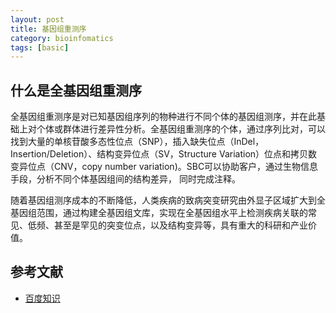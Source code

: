 ```yaml
---
layout: post
title: 基因组重测序
category: bioinfomatics
tags: [basic]
---
```


## 什么是全基因组重测序

全基因组重测序是对已知基因组序列的物种进行不同个体的基因组测序，并在此基础上对个体或群体进行差异性分析。全基因组重测序的个体，通过序列比对，可以找到大量的单核苷酸多态性位点（SNP），插入缺失位点（InDel，Insertion/Deletion）、结构变异位点（SV，Structure Variation）位点和拷贝数变异位点（CNV，copy number variation)。SBC可以协助客户，通过生物信息手段，分析不同个体基因组间的结构差异， 同时完成注释。

随着基因组测序成本的不断降低，人类疾病的致病突变研究由外显子区域扩大到全基因组范围，通过构建全基因组文库，实现在全基因组水平上检测疾病关联的常见、低频、甚至是罕见的突变位点，以及结构变异等，具有重大的科研和产业价值。


## 参考文献

* [百度知识](https://baike.baidu.com/item/%E5%85%A8%E5%9F%BA%E5%9B%A0%E7%BB%84%E9%87%8D%E6%B5%8B%E5%BA%8F)
